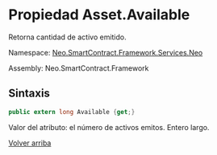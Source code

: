 # Propiedad Asset.Available

Retorna cantidad de activo emitido.

Namespace: [Neo.SmartContract.Framework.Services.Neo](../../AntShares.md)

Assembly: Neo.SmartContract.Framework

## Sintaxis

```c#
public extern long Available {get;}
```

Valor del atributo: el número de activos emitos. Entero largo.



[Volver arriba](../Asset.md)
